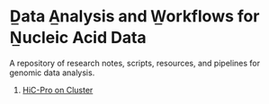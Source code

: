 # D̲ata A̲nalysis and W̲orkflows for N̲ucleic Acid Data 
A repository of research notes, scripts, resources, and pipelines for genomic data analysis.

1. [HiC-Pro on Cluster](HiC-Pro%20on%20SLURM/README.md)
